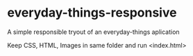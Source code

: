 # everyday-things-responsive
A simple responsible tryout of an everyday-things aplication


Keep CSS, HTML, Images in same folder and run <index.html>
